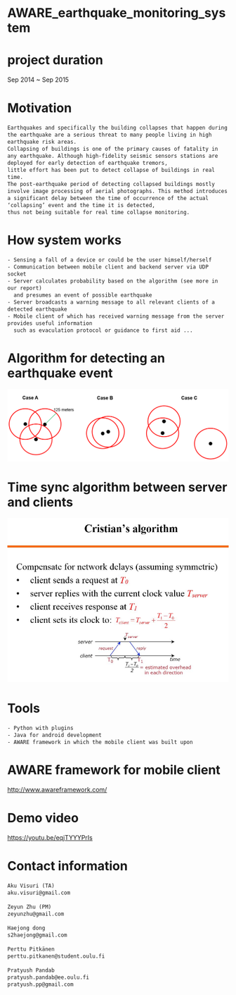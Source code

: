 # AWARE_earthquake_monitoring_system
# project duration
Sep 2014 ~ Sep 2015

# Motivation
	Earthquakes and specifically the building collapses that happen during the earthquake are a serious threat to many people living in high earthquake risk areas. 
	Collapsing of buildings is one of the primary causes of fatality in any earthquake. Although high-fidelity seismic sensors stations are deployed for early detection of earthquake tremors, 
	little effort has been put to detect collapse of buildings in real time. 
	The post-earthquake period of detecting collapsed buildings mostly involve image processing of aerial photographs. This method introduces a significant delay between the time of occurrence of the actual ‘collapsing’ event and the time it is detected, 
	thus not being suitable for real time collapse monitoring.


# How system works
	- Sensing a fall of a device or could be the user himself/herself
	- Communication between mobile client and backend server via UDP socket
	- Server calculates probability based on the algorithm (see more in our report)
	  and presumes an event of possible earthquake
	- Server broadcasts a warning message to all relevant clients of a detected earthquake
	- Mobile client of which has received warning message from the server provides useful information 
	  such as evaculation protocol or guidance to first aid ...
	  
	  
# Algorithm for detecting an earthquake event 

![alt tag](https://github.com/gowhd20/AWARE_earthquake_monitoring_system/blob/master/snippets/algorithm1.PNG)


# Time sync algorithm between server and clients

![alt tag](https://github.com/gowhd20/AWARE_earthquake_monitoring_system/blob/master/snippets/Cristian's_algorithm.JPG)


# Tools
	- Python with plugins
	- Java for android development
	- AWARE framework in which the mobile client was built upon
	
	
# AWARE framework for mobile client
http://www.awareframework.com/


# Demo video
https://youtu.be/eqjTYYYPrIs


# Contact information
	Aku Visuri (TA)
	aku.visuri@gmail.com

	Zeyun Zhu (PM)
	zeyunzhu@gmail.com
	
	Haejong dong
	s2haejong@gmail.com
	
	Perttu Pitkänen
	perttu.pitkanen@student.oulu.fi
	
	Pratyush Pandab
	pratyush.pandab@ee.oulu.fi
	pratyush.pp@gmail.com

